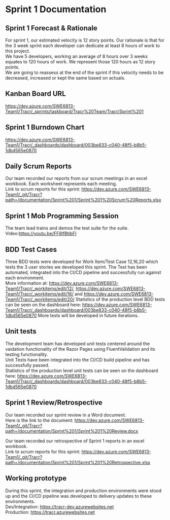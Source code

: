 # Sprint 1 Documentation

## Sprint 1 Forecast & Rationale
For sprint 1, our estimated velocity is 12 story points. Our rationale is that for the 3 week sprint each developer can dedicate at least 8 hours of work to this project.  
We have 5 developers, working an average of 8 hours over 3 weeks equates to 120 hours of work. We represent those 120 hours as 12 story points.  
We are going to reassess at the end of the sprint if this velocity needs to be decreased, increased or kept the same based on actuals.

## Kanban Board URL
https://dev.azure.com/SWE6813-Team1/Tracr/_sprints/taskboard/Tracr%20Team/Tracr/Sprint%201

## Sprint 1 Burndown Chart
https://dev.azure.com/SWE6813-Team1/Tracr/_dashboards/dashboard/003be833-c040-48f5-b8b5-1dbd565e0870

## Daily Scrum Reports
Our team recorded our reports from our scrum meetings in an excel workbook. Each worksheet represents each meeting.  
Link to scrum reports for this sprint: https://dev.azure.com/SWE6813-Team1/_git/Tracr?path=/documentation/Sprint%201/Sprint%201%20Scrum%20Reports.xlsx

## Sprint 1 Mob Programming Session
The team lead trains and demos the test suite for the suite.  
Video:https://youtu.be/FF8lfBtibFI

## BDD Test Cases
Three BDD tests were developed for Work Item/Test Case 12,16,20 which tests the 3 user stories we developed this sprint. The Test has been automated, integrated into the CI/CD pipeline and successfully run against each environment.  
More information at: https://dev.azure.com/SWE6813-Team1/Tracr/_workitems/edit/12/, https://dev.azure.com/SWE6813-Team1/Tracr/_workitems/edit/16/ and https://dev.azure.com/SWE6813-Team1/Tracr/_workitems/edit/20/
Statistics of the production level BDD tests can be seen on the dashboard here: https://dev.azure.com/SWE6813-Team1/Tracr/_dashboards/dashboard/003be833-c040-48f5-b8b5-1dbd565e0870
More tests will be developed in future iterations.

## Unit tests
The development team has developed unit tests centered around the vaidation functionality of the Razor Pages using FluentValidation and its testing functionality.  
Unit Tests have been integrated into the CI/CD build pipeline and has successfully passed.  
Statistics of the production level unit tests can be seen on the dashboard here: https://dev.azure.com/SWE6813-Team1/Tracr/_dashboards/dashboard/003be833-c040-48f5-b8b5-1dbd565e0870

## Sprint 1 Review/Retrospective
Our team recorded our sprint review in a Word document.  
Here is the link to the document: https://dev.azure.com/SWE6813-Team1/_git/Tracr?path=/documentation/Sprint%201/Sprint%201%20Review.docx 
  
Our team recorded our retrospective of Sprint 1 reports in an excel workbook.  
Link to scrum reports for this sprint: https://dev.azure.com/SWE6813-Team1/_git/Tracr?path=/documentation/Sprint%201/Sprint%201%20Retrospective.xlsx

## Working prototype
During this sprint, the integration and production environments were stood up and the CI/CD pipeline was developed to delivery updates to these environments.  
Dev/Integration: https://tracr-dev.azurewebsites.net    
Production: https://tracr.azurewebsites.net